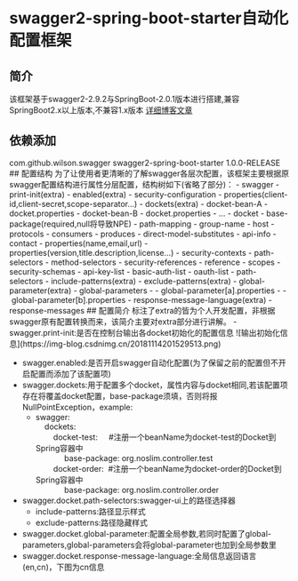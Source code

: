 # swagger2-spring-boot-starter自动化配置框架

## 简介
该框架基于swagger2-2.9.2与SpringBoot-2.0.1版本进行搭建,兼容SpringBoot2.x以上版本,不兼容1.x版本
[详细博客文章](https://blog.csdn.net/z28126308/article/details/84187221)
## 依赖添加

<dependency>
    <groupId>com.github.wilson.swagger</groupId>
    <artifactId>swagger2-spring-boot-starter</artifactId>
    <version>1.0.0-RELEASE</version>
</dependency>
## 配置结构
为了让使用者更清晰的了解swagger各层次配置，该框架主要根据原swagger配置结构进行属性分层配置，结构树如下(省略了部分)：
- swagger
   - print-init(extra)
   - enabled(extra)
   - security-configuration
     - properties(client-id,client-secret,scope-separator...)
   - dockets(extra)
     - docket-bean-A
       - docket.properties
     - docket-bean-B
       - docket.properties
     - ...
   - docket
     - base-package(required,null将导致NPE)
 	 - path-mapping
 	 - group-name
 	 - host
 	 - protocols
 	 - consumers
 	 - produces
 	 - direct-model-substitutes
 	 - api-info
     - contact
       - properties(name,email,url)
     - properties(version,title.description,license...)
     - security-contexts
       - path-selectors
       - method-selectors
       - security-references
         - reference
         - scopes
     - security-schemas
       - api-key-list
       - basic-auth-list
       - oauth-list
     - path-selectors
       - include-patterns(extra)
       - exclude-patterns(extra)
      - global-parameter(extra)
      - global-parameters
        - -&nbsp;global-parameter[a].properties
        - -&nbsp;global-parameter[b].properties
      - response-message-language(extra)
      - response-messages
## 配置简介
标注了extra的皆为个人开发配置，非根据swagger原有配置转换而来，该简介主要对extra部分进行讲解。
-  swagger.print-init:是否在控制台输出各docket初始化的配置信息
![输出初始化信息](https://img-blog.csdnimg.cn/20181114201529513.png)

- swagger.enabled:是否开启swagger自动化配置(为了保留之前的配置但不开启配置而添加了该配置项)
- swagger.dockets:用于配置多个docket，属性内容与docket相同,若该配置项存在将覆盖docket配置，base-package须填，否则将报NullPointException，example:
   - swagger:<br>
&nbsp;&nbsp;&nbsp;&nbsp;dockets:<br>
&nbsp;&nbsp;&nbsp;&nbsp;&nbsp;&nbsp;&nbsp;&nbsp;docket-test: &nbsp;&nbsp;&nbsp;&nbsp;#注册一个beanName为docket-test的Docket到Spring容器中<br>
&nbsp;&nbsp;&nbsp;&nbsp;&nbsp;&nbsp;&nbsp;&nbsp;&nbsp;&nbsp;&nbsp;&nbsp;&nbsp;base-package: org.noslim.controller.test<br>
&nbsp;&nbsp;&nbsp;&nbsp;&nbsp;&nbsp;&nbsp;&nbsp;docket-order:&nbsp;&nbsp;#注册一个beanName为docket-order的Docket到Spring容器中<br>
&nbsp;&nbsp;&nbsp;&nbsp;&nbsp;&nbsp;&nbsp;&nbsp;&nbsp;&nbsp;&nbsp;&nbsp;&nbsp;base-package: org.noslim.controller.order
- swagger.docket.path-selectors:swagger-ui上的路径选择器
	- include-patterns:路径显示样式
	- exclude-patterns:路径隐藏样式
- swagger.docket.global-parameter:配置全局参数,若同时配置了global-parameters,global-parameters会将global-parameter也加到全局参数里
- swagger.docket.response-message-language:全局信息返回语言(en,cn)，下图为cn信息

